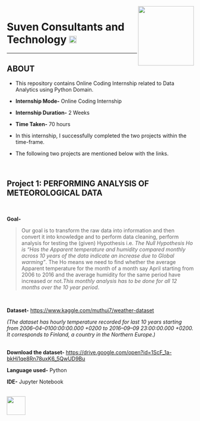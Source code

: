 <img src="https://user-images.githubusercontent.com/87115309/130560121-0f69f69a-caf2-4723-836b-3645641daa66.png" align="right" width="150" height="160">

# Suven Consultants and Technology [<img src="https://upload.wikimedia.org/wikipedia/commons/thumb/5/53/Google_%22G%22_Logo.svg/1200px-Google_%22G%22_Logo.svg.png" width="20">](www.suvenconsultants.com)
----
## ABOUT
- This repository contains Online Coding Internship related to Data Analytics using Python Domain.
- **Internship Mode-** Online Coding Internship
- **Internship Duration-** 2 Weeks
- **Time Taken-** 70 hours

- In this internship, I successfully completed the two projects within the time-frame.
- The following two projects are mentioned below with the links.
<br />

## Project 1: **PERFORMING ANALYSIS OF METEOROLOGICAL DATA**
<br />

**Goal-** 
>Our goal is to transform the raw data into information and then convert it into knowledge and to perform data cleaning, perform analysis for testing the (given) Hypothesis i.e. *The Null Hypothesis Ho is “Has the Apparent temperature and humidity compared monthly across 10 years of the data indicate an increase due to Global warming”*.
The Ho means we need to find whether the average Apparent temperature for the month of a month say April starting from 2006 to 2016 and the average humidity for the same period have increased or not.*This monthly analysis has to be done for all 12 months over the 10 year period*.
<br />

**Dataset-** https://www.kaggle.com/muthuj7/weather-dataset

*(The dataset has hourly temperature recorded for last 10 years starting from 2006–04–0100:00:00.000 +0200 to 2016–09–09 23:00:00.000 +0200. It corresponds to Finland, a country in the Northern Europe.)*
<br />
<br />

**Download the dataset-** https://drive.google.com/open?id=1ScF_1a-bkHi1qe8Rn78uxK6_5QwUD9Bu
<br />

**Language used-** Python
<br />

**IDE-** Jupyter Notebook
<br />
<br />

[<img src="https://cdn4.iconfinder.com/data/icons/iconsimple-logotypes/512/github-512.png" align="left" width="50">](https://github.com/punamseal14/Suven-Consultants-and-Technology-Tasks/blob/master/Performing%20Analysis%20of%20Meteorological%20Data/main.ipynb)
